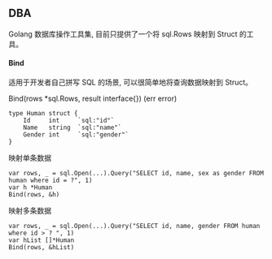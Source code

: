 ## DBA

Golang 数据库操作工具集, 目前只提供了一个将 sql.Rows 映射到 Struct 的工具。


#### Bind

适用于开发者自己拼写 SQL 的场景, 可以很简单地将查询数据映射到 Struct。

Bind(rows *sql.Rows, result interface{}) (err error)

```
type Human struct {
	Id     int     `sql:"id"`
	Name   string  `sql:"name"`
	Gender int     `sql:"gender"`
}
```

映射单条数据
```
var rows, _ = sql.Open(...).Query("SELECT id, name, sex as gender FROM human where id = ?", 1)
var h *Human
Bind(rows, &h)

```

映射多条数据
```
var rows, _ = sql.Open(...).Query("SELECT id, name, gender FROM human where id > ? ", 1)
var hList []*Human
Bind(rows, &hList)
```
